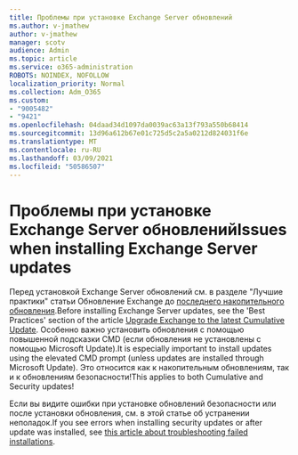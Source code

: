 ```yaml
---
title: Проблемы при установке Exchange Server обновлений
ms.author: v-jmathew
author: v-jmathew
manager: scotv
audience: Admin
ms.topic: article
ms.service: o365-administration
ROBOTS: NOINDEX, NOFOLLOW
localization_priority: Normal
ms.collection: Adm_O365
ms.custom:
- "9005482"
- "9421"
ms.openlocfilehash: 04daad34d1097da0039ac63a13f793a550b68414
ms.sourcegitcommit: 13d96a612b67e01c725d5c2a5a0212d824031f6e
ms.translationtype: MT
ms.contentlocale: ru-RU
ms.lasthandoff: 03/09/2021
ms.locfileid: "50586507"
---
```

# <a name="issues-when-installing-exchange-server-updates"></a><span data-ttu-id="135ce-102">Проблемы при установке Exchange Server обновлений</span><span class="sxs-lookup"><span data-stu-id="135ce-102">Issues when installing Exchange Server updates</span></span>

<span data-ttu-id="135ce-103">Перед установкой Exchange Server обновлений см. в разделе "Лучшие практики" статьи Обновление Exchange до [последнего накопительного обновления](https://docs.microsoft.com/Exchange/plan-and-deploy/install-cumulative-updates).</span><span class="sxs-lookup"><span data-stu-id="135ce-103">Before installing Exchange Server updates, see the 'Best Practices' section of the article [Upgrade Exchange to the latest Cumulative Update](https://docs.microsoft.com/Exchange/plan-and-deploy/install-cumulative-updates).</span></span> <span data-ttu-id="135ce-104">Особенно важно установить обновления с помощью повышенной подсказки CMD (если обновления не установлены с помощью Microsoft Update).</span><span class="sxs-lookup"><span data-stu-id="135ce-104">It is especially important to install updates using the elevated CMD prompt (unless updates are installed through Microsoft Update).</span></span> <span data-ttu-id="135ce-105">Это относится как к накопительным обновлениям, так и к обновлениям безопасности!</span><span class="sxs-lookup"><span data-stu-id="135ce-105">This applies to both Cumulative and Security updates!</span></span>

<span data-ttu-id="135ce-106">Если вы видите ошибки при установке обновлений безопасности [](https://aka.ms/exupdatefaq)или после установки обновления, см. в этой статье об устранении неполадок.</span><span class="sxs-lookup"><span data-stu-id="135ce-106">If you see errors when installing security updates or after update was installed, see [this article about troubleshooting failed installations](https://aka.ms/exupdatefaq).</span></span>
